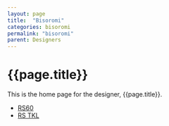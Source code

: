 ```yaml
---
layout: page
title:  "Bisoromi"
categories: bisoromi
permalink: "bisoromi"
parent: Designers
---
```

# {{page.title}}

This is the home page for the designer, {{page.title}}.

- [RS60](/bisoromi/rs-60)
- [RS TKL](/bisoromi/rs-tkl)
